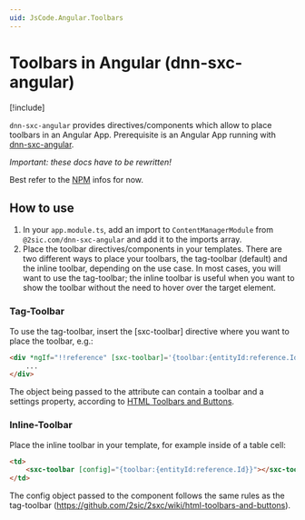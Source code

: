 ```yaml
---
uid: JsCode.Angular.Toolbars
---
```


# Toolbars in Angular (dnn-sxc-angular)

[!include[](../../basics/stack/_shared-float-summary.md)]
<style>.context-box-summary .spa-all { visibility: visible; } </style>

`dnn-sxc-angular` provides  directives/components which allow to place toolbars in an Angular App. Prerequisite is an Angular App running with [dnn-sxc-angular](xref:Npm.Dnn-Sxc-Angular).

_Important: these docs have to be rewritten!_

Best refer to the [NPM](xref:Npm.Dnn-Sxc-Angular) infos for now.



## How to use
1. In your `app.module.ts`, add an import to `ContentManagerModule` from `@2sic.com/dnn-sxc-angular` and add it to the imports array.
2. Place the toolbar directives/components in your templates. There are two different ways to place your toolbars, the tag-toolbar (default) and the inline toolbar, depending on the use case. In most cases, you will want to use the tag-toolbar; the inline toolbar is useful when you want to show the toolbar without the need to hover over the target element.

### Tag-Toolbar
To use the tag-toolbar, insert the [sxc-toolbar] directive where you want to place the toolbar, e.g.:
```html
<div *ngIf="!!reference" [sxc-toolbar]='{toolbar:{entityId:reference.Id}}'>
    ...
</div>
```
The object being passed to the attribute can contain a toolbar and a settings property, according to [HTML Toolbars and Buttons](https://github.com/2sic/2sxc/wiki/html-toolbars-and-buttons).

### Inline-Toolbar
Place the inline toolbar in your template, for example inside of a table cell:
```html
<td>
    <sxc-toolbar [config]="{toolbar:{entityId:reference.Id}}"></sxc-toolbar>
</td>
```
The config object passed to the component follows the same rules as the tag-toolbar (https://github.com/2sic/2sxc/wiki/html-toolbars-and-buttons).
